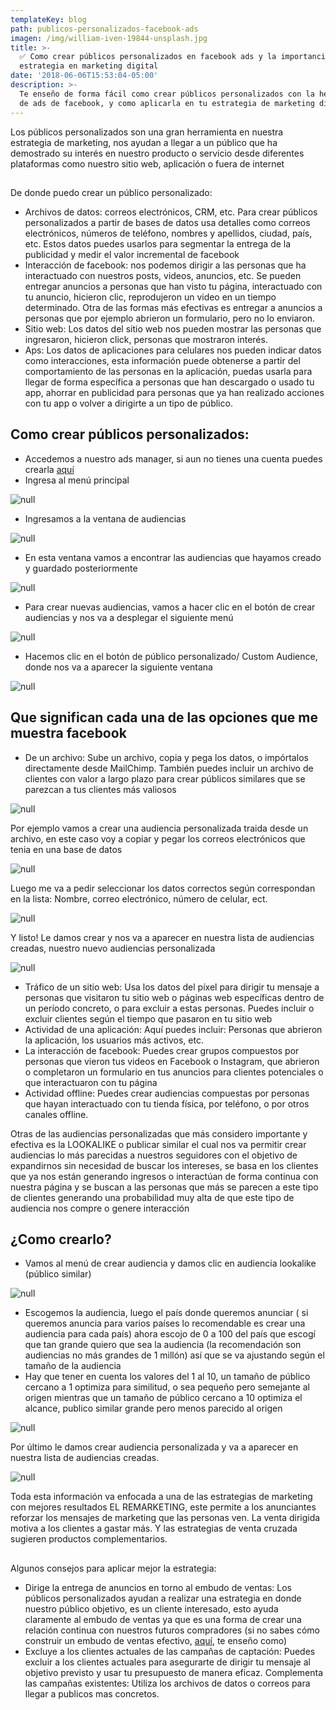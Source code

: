 ```yaml
---
templateKey: blog
path: publicos-personalizados-facebook-ads
imagen: /img/william-iven-19844-unsplash.jpg
title: >-
  ✅ Como crear públicos personalizados en facebook ads y la importancia de esta
  estrategia en marketing digital
date: '2018-06-06T15:53:04-05:00'
description: >-
  Te enseño de forma fácil como crear públicos personalizados con la herramienta
  de ads de facebook, y como aplicarla en tu estrategia de marketing digital
---
```

Los públicos personalizados son una gran herramienta en nuestra estrategia de marketing, nos ayudan a llegar a un público que ha demostrado su interés en nuestro producto o servicio desde diferentes plataformas como nuestro sitio web, aplicación o fuera de internet

## 

De donde puedo crear un público personalizado:

* Archivos de datos: correos electrónicos, CRM, etc. Para crear públicos personalizados a partir de bases de datos usa detalles como correos electrónicos, números de teléfono, nombres y apellidos, ciudad, país, etc. Estos datos puedes usarlos para segmentar la entrega de la publicidad y medir el valor incremental de facebook
* Interacción de facebook: nos podemos dirigir a las personas que ha interactuado con nuestros posts, videos, anuncios, etc. Se pueden entregar anuncios a personas que han visto tu página, interactuado con tu anuncio, hicieron clic, reprodujeron un video en un tiempo determinado. Otra de las formas más efectivas es entregar a anuncios a personas que por ejemplo abrieron un formulario, pero no lo enviaron.
* Sitio web: Los datos del sitio web nos pueden mostrar las personas que ingresaron, hicieron click, personas que mostraron interés.
* Aps: Los datos de aplicaciones para celulares nos pueden indicar datos como interacciones, esta información puede obtenerse a partir del comportamiento de las personas en la aplicación, puedas usarla para llegar de forma específica a personas que han descargado o usado tu app, ahorrar en publicidad para personas que ya han realizado acciones con tu app o volver a dirigirte a un tipo de público. 

## Como crear públicos personalizados: 

* Accedemos a nuestro ads manager, si aun no tienes una cuenta puedes crearla [aquí](https://www.facebook.com/business/help/200000840044554)
* Ingresa al menú principal 

![null](/img/1_pe3f4sdtlppsfjkhdspueg.png)

* Ingresamos a la ventana de audiencias

![null](/img/1_im8gp0-iseyvq9fsxwaaqg.png)

* En esta ventana vamos a encontrar las audiencias que hayamos creado y guardado posteriormente

![null](/img/1_r3zvwauuylmt6-9e1cemba.png)

* Para crear nuevas audiencias, vamos a hacer clic en el botón de crear audiencias y nos va a desplegar el siguiente menú 

![null](/img/1_y4a-6ch8jgx3ufp3axeyxa.png)

* Hacemos clic en el botón de público personalizado/ Custom Audience, donde nos va a aparecer la siguiente ventana 

![null](/img/1_hzvqjrnugnziaicylp6kog.png)

## Que significan cada una de las opciones que me muestra facebook 

* De un archivo: Sube un archivo, copia y pega los datos, o impórtalos directamente desde MailChimp. También puedes incluir un archivo de clientes con valor a largo plazo para crear públicos similares que se parezcan a tus clientes más valiosos

![null](/img/1_ki5vnfkzghecjhvcof5_ra.png)

Por ejemplo vamos a crear una audiencia personalizada traida desde un archivo, en este caso voy a copiar y pegar los correos electrónicos que tenia en una base de datos

![null](/img/1_f1slivackc6ws5gkklmgpw-1-.png)

Luego me va a pedir seleccionar los datos correctos según correspondan en la lista: Nombre, correo electrónico, número de celular, ect. 

![null](/img/1_vr4-bxyxok0afdjhaygodw.png)

Y listo! Le damos crear y nos va a aparecer en nuestra lista de audiencias creadas, nuestro nuevo audiencias personalizada

![null](/img/1_syar7impllu9nurookspeg.png)

* Tráfico de un sitio web: Usa los datos del píxel para dirigir tu mensaje a personas que visitaron tu sitio web o páginas web específicas dentro de un período concreto, o para excluir a estas personas. Puedes incluir o excluir clientes según el tiempo que pasaron en tu sitio web 
* Actividad de una aplicación: Aquí puedes incluir: Personas que abrieron la aplicación, los usuarios más activos, etc.
* La interacción de facebook: Puedes crear grupos compuestos por personas que vieron tus videos en Facebook o Instagram, que abrieron o completaron un formulario en tus anuncios para clientes potenciales o que interactuaron con tu página
* Actividad offline: Puedes crear audiencias compuestas por personas que hayan interactuado con tu tienda física, por teléfono, o por otros canales offline.  

Otras de las audiencias personalizadas que más considero importante y efectiva es la LOOKALIKE o publicar similar el cual nos va permitir crear audiencias lo más parecidas a nuestros seguidores con el objetivo de expandirnos sin necesidad de buscar los intereses, se basa en los clientes que ya nos están generando ingresos o interactúan de forma continua con nuestra página y se buscan a las personas que más se parecen a este tipo de clientes generando una probabilidad muy alta de que este tipo de audiencia nos compre o genere interacción

## ¿Como crearlo? 

* Vamos al menú de crear audiencia y damos clic en audiencia lookalike (público similar)

![null](/img/1_zpv9lxz0paaqvkcsuhivcq.png)

* Escogemos la audiencia, luego el país donde queremos anunciar ( si queremos anuncia para varios países lo recomendable es crear una audiencia para cada país) ahora escojo de 0 a 100 del país que escogí que tan grande quiero que sea la audiencia (la recomendación son audiencias no más grandes de 1 millón) así que se va ajustando según el tamaño de la audiencia
* Hay que tener en cuenta los valores del 1 al 10, un tamaño de público cercano a 1 optimiza para similitud, o sea pequeño pero semejante al origen mientras que un tamaño de público cercano a 10 optimiza el alcance, publico similar grande pero menos parecido al origen 

![null](/img/1_cti9o7fczkoljgj8zaoi-a.png)

Por último le damos crear audiencia personalizada y va a aparecer en nuestra lista de audiencias creadas. 

![null](/img/1_eoguslcviqf8a5wkhmcwlg.png)

Toda esta información va enfocada a una de las estrategias de marketing con mejores resultados EL REMARKETING, este permite a los anunciantes reforzar los mensajes de marketing que las personas ven. La venta dirigida motiva a los clientes a gastar más. Y las estrategias de venta cruzada sugieren productos complementarios. 

## 

Algunos consejos para aplicar mejor la estrategia:

* Dirige la entrega de anuncios en torno al embudo de ventas: Los públicos personalizados ayudan a realizar una estrategia en donde nuestro público objetivo, es un cliente interesado, esto ayuda claramente al embudo de ventas ya que es una forma de crear una relación continua con nuestros futuros compradores (si no sabes cómo construir un embudo de ventas efectivo, [aquí](https://nataliaacevedo.com/c%C3%B3mo-construir-un-embudo-de-ventas-efectivo), te enseño como) 
* Excluye a los clientes actuales de las campañas de captación: Puedes excluir a los clientes actuales para asegurarte de dirigir tu mensaje al objetivo previsto y usar tu presupuesto de manera eficaz.
  Complementa las campañas existentes: Utiliza los archivos de datos o correos para llegar a publicos mas concretos.
